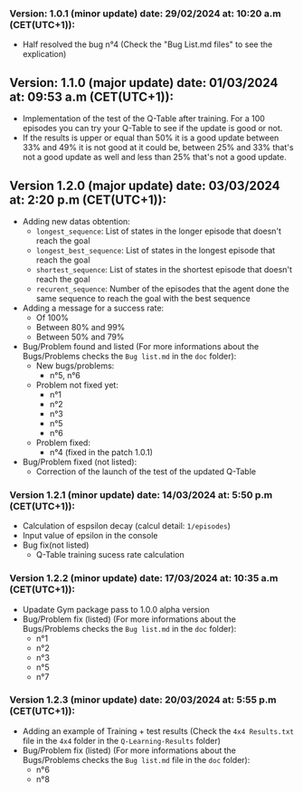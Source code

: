 ### Version: 1.0.1 (minor update) date: 29/02/2024 at: 10:20 a.m (CET(UTC+1)):
- Half resolved the bug n°4 (Check the "Bug List.md files" to see the explication)
 
## Version: 1.1.0 (major update) date: 01/03/2024 at: 09:53 a.m (CET(UTC+1)):
- Implementation of the test of the Q-Table after training. For a 100 episodes you can try your Q-Table to see if the update is good or not.
- If the results is upper or equal than 50% it is a good update between 33% and 49% it is not good at it could be, between 25% and 33% that's not a good update as well and less than 25% that's not a good update.

## Version 1.2.0 (major update) date: 03/03/2024 at: 2:20 p.m (CET(UTC+1)):
- Adding new datas obtention:
  - `longest_sequence`: List of states in the longer episode that doesn't reach the goal
  - `longest_best_sequence`: List of states in the longest episode that reach the goal
  - `shortest_sequence`: List of states in the shortest episode that doesn't reach the goal
  - `recurent_sequence`: Number of the episodes that the agent done the same sequence to reach the goal with the best sequence
- Adding a message for a success rate:
  - Of 100%
  - Between 80% and 99%
  - Between 50% and 79%
- Bug/Problem found and listed (For more informations about the Bugs/Problems checks the `Bug list.md` in the `doc` folder):
  - New bugs/problems:
    - n°5, n°6
  - Problem not fixed yet:
    - n°1
    - n°2
    - n°3
    - n°5
    - n°6
  - Problem fixed:
    - n°4 (fixed in the patch 1.0.1)
- Bug/Problem fixed (not listed):
  - Correction of the launch of the test of the updated Q-Table

### Version 1.2.1 (minor update) date: 14/03/2024 at: 5:50 p.m (CET(UTC+1)):
- Calculation of espsilon decay (calcul detail: `1/episodes`)
- Input value of epsilon in the console
- Bug fix(not listed)
  - Q-Table training sucess rate calculation

### Version 1.2.2 (minor update) date: 17/03/2024 at: 10:35 a.m (CET(UTC+1)):
- Upadate Gym package pass to 1.0.0 alpha version
- Bug/Problem fix (listed) (For more informations about the Bugs/Problems checks the `Bug list.md` in the `doc` folder):
  - n°1
  - n°2
  - n°3
  - n°5
  - n°7

### Version 1.2.3 (minor update) date: 20/03/2024 at: 5:55 p.m (CET(UTC+1)):
- Adding an example of Training + test results (Check the `4x4 Results.txt` file in the `4x4` folder in the `Q-Learning-Results` folder)
- Bug/Problem fix (listed) (For more informations about the Bugs/Problems checks the `Bug list.md` file in the `doc` folder):
  - n°6
  - n°8